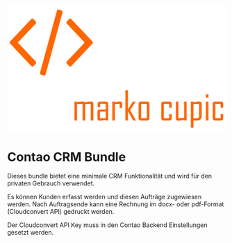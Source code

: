 ![Alt text](src/Resources/public/logo.png?raw=true "logo")


# Contao CRM Bundle
Dieses bundle bietet eine minimale CRM Funktionalität und wird für den privaten Gebrauch verwendet. 

Es können Kunden erfasst werden und diesen Aufträge zugewiesen werden. 
Nach Auftragsende kann eine Rechnung im docx- oder pdf-Format (Cloudconvert API) gedruckt werden.

Der Cloudconvert API Key muss in den Contao Backend Einstellungen gesetzt werden.


